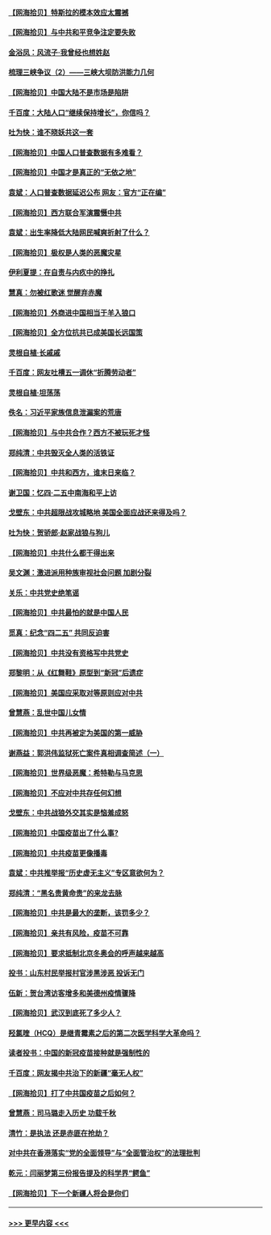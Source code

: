 #### [【网海拾贝】特斯拉的模本效应太震撼](../pages/nsc993/n12925626.md?t=05080651) 
#### [【网海拾贝】与中共和平竞争注定要失败](../pages/nsc993/n12923326.md?t=05080651) 
#### [金浴凤：风流子‧我曾经也想姓赵](../pages/nsc993/n12920911.md?t=05080651) 
#### [梳理三峡争议（2）——三峡大坝防洪能力几何](../pages/nsc993/n12920173.md?t=05080651) 
#### [【网海拾贝】中国大陆不是市场是陷阱](../pages/nsc993/n12920143.md?t=05080651) 
#### [千百度：大陆人口“继续保持增长”，你信吗？](../pages/nsc993/n12918946.md?t=05080651) 
#### [吐为快：谁不晓妖共这一套](../pages/nsc993/n12918941.md?t=05080651) 
#### [【网海拾贝】中国人口普查数据有多难看？](../pages/nsc993/n12917822.md?t=05080651) 
#### [【网海拾贝】中国才是真正的“无依之地”](../pages/nsc993/n12915845.md?t=05080651) 
#### [袁斌：人口普查数据延迟公布 网友：官方“正在编”](../pages/nsc993/n12915748.md?t=05080651) 
#### [【网海拾贝】西方联合军演震慑中共](../pages/nsc993/n12913466.md?t=05080651) 
#### [袁斌：出生率降低大陆网民喊爽折射了什么？](../pages/nsc993/n12913365.md?t=05080651) 
#### [【网海拾贝】极权是人类的恶魔灾星](../pages/nsc993/n12910697.md?t=05080651) 
#### [伊利夏提：在自责与内疚中的挣扎](../pages/nsc993/n12910493.md?t=05080651) 
#### [慧真：勿被红歌迷 觉醒弃赤魔](../pages/nsc993/n12910485.md?t=05080651) 
#### [【网海拾贝】外商进中国相当于羊入狼口](../pages/nsc993/n12908274.md?t=05080651) 
#### [【网海拾贝】全方位抗共已成美国长远国策](../pages/nsc993/n12906878.md?t=05080651) 
#### [灵根自植‧长戚戚](../pages/nsc993/n12905585.md?t=05080651) 
#### [千百度：网友吐槽五一调休“折腾劳动者”](../pages/nsc993/n12905934.md?t=05080651) 
#### [灵根自植‧坦荡荡](../pages/nsc993/n12905562.md?t=05080651) 
#### [佚名：习近平家族信息泄漏案的荒唐](../pages/nsc993/n12904705.md?t=05080651) 
#### [【网海拾贝】与中共合作？西方不被玩死才怪](../pages/nsc993/n12903873.md?t=05080651) 
#### [郑纯清：中共毁灭全人类的活铁证](../pages/nsc993/n12903785.md?t=05080651) 
#### [【网海拾贝】中共和西方，谁末日来临？](../pages/nsc993/n12903482.md?t=05080651) 
#### [谢卫国：忆四‧二五中南海和平上访](../pages/nsc993/n12902192.md?t=05080651) 
#### [戈壁东：中共超限战攻城略地 美国全面应战还来得及吗？](../pages/nsc993/n12902297.md?t=05080651) 
#### [吐为快：贺骄郎‧赵家战狼与狗儿](../pages/nsc993/n12902280.md?t=05080651) 
#### [【网海拾贝】中共什么都干得出来](../pages/nsc993/n12897500.md?t=05080651) 
#### [吴文渊：激进派用种族审视社会问题 加剧分裂](../pages/nsc993/n12893881.md?t=05080651) 
#### [关乐：中共党史绝笔谣](../pages/nsc993/n12897270.md?t=05080651) 
#### [【网海拾贝】中共最怕的就是中国人民](../pages/nsc993/n12894705.md?t=05080651) 
#### [觅真：纪念“四二五” 共同反迫害](../pages/nsc993/n12894553.md?t=05080651) 
#### [【网海拾贝】中共没有资格写中共党史](../pages/nsc993/n12892231.md?t=05080651) 
#### [郑黎明：从《红舞鞋》原型到“新冠”后遗症](../pages/nsc993/n12890469.md?t=05080651) 
#### [【网海拾贝】美国应采取对等原则应对中共](../pages/nsc993/n12889176.md?t=05080651) 
#### [曾慧燕：乱世中国儿女情](../pages/nsc993/n12887931.md?t=05080651) 
#### [【网海拾贝】中共再被定为美国的第一威胁](../pages/nsc993/n12887580.md?t=05080651) 
#### [谢燕益：郭洪伟监狱死亡案件真相调查简述（一）](../pages/nsc993/n12885648.md?t=05080651) 
#### [【网海拾贝】世界级恶魔：希特勒与马克思](../pages/nsc993/n12884062.md?t=05080651) 
#### [【网海拾贝】不应对中共存任何幻想](../pages/nsc993/n12881460.md?t=05080651) 
#### [戈壁东：中共战狼外交其实是恼羞成怒](../pages/nsc993/n12880392.md?t=05080651) 
#### [【网海拾贝】中国疫苗出了什么事?](../pages/nsc993/n12879124.md?t=05080651) 
#### [【网海拾贝】中共疫苗更像播毒](../pages/nsc993/n12876631.md?t=05080651) 
#### [袁斌：中共推举报“历史虚无主义”专区意欲何为？](../pages/nsc993/n12876530.md?t=05080651) 
#### [郑纯清：“黑名贵黄命贵”的来龙去脉](../pages/nsc993/n12875589.md?t=05080651) 
#### [【网海拾贝】中共是最大的垄断，该罚多少？](../pages/nsc993/n12874006.md?t=05080651) 
#### [【网海拾贝】亲共有风险，疫苗不可靠](../pages/nsc993/n12872224.md?t=05080651) 
#### [【网海拾贝】要求抵制北京冬奥会的呼声越来越高](../pages/nsc993/n12868962.md?t=05080651) 
#### [投书：山东村民举报村官涉黑涉恶 投诉无门](../pages/nsc993/n12869726.md?t=05080651) 
#### [伍新：贺台湾访客增多和美德州疫情骤降](../pages/nsc993/n12865651.md?t=05080651) 
#### [【网海拾贝】武汉到底死了多少人？](../pages/nsc993/n12863707.md?t=05080651) 
#### [羟氯喹（HCQ）是继青霉素之后的第二次医学科学大革命吗？](../pages/nsc993/n12638564.md?t=05080651) 
#### [读者投书：中国的新冠疫苗接种就是强制性的](../pages/nsc993/n12859932.md?t=05080651) 
#### [千百度：网友揭中共治下的新疆“毫无人权”](../pages/nsc993/n12858385.md?t=05080651) 
#### [【网海拾贝】打了中共国疫苗之后如何？](../pages/nsc993/n12857866.md?t=05080651) 
#### [曾慧燕：司马璐走入历史 功载千秋](../pages/nsc993/n12856996.md?t=05080651) 
#### [清竹：是执法 还是赤匪在抢劫？](../pages/nsc993/n12856952.md?t=05080651) 
#### [对中共在香港落实“党的全面领导”与“全面管治权”的法理批判](../pages/nsc993/n12856929.md?t=05080651) 
#### [乾元：闫丽梦第三份报告提及的科学界“鳄鱼”](../pages/nsc993/n12855985.md?t=05080651) 
#### [【网海拾贝】下一个新疆人将会是你们](../pages/nsc993/n12855864.md?t=05080651) 

----
#### [ >>> 更早内容 <<< ](../indexes/nsc993-earlier.md)
